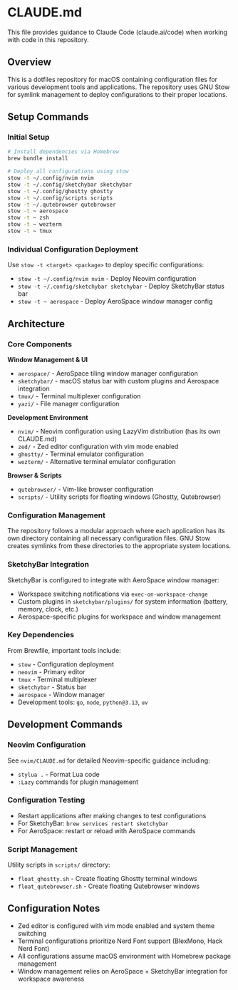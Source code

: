 # CLAUDE.md

This file provides guidance to Claude Code (claude.ai/code) when working with code in this repository.

## Overview

This is a dotfiles repository for macOS containing configuration files for various development tools and applications. The repository uses GNU Stow for symlink management to deploy configurations to their proper locations.

## Setup Commands

### Initial Setup
```bash
# Install dependencies via Homebrew
brew bundle install

# Deploy all configurations using stow
stow -t ~/.config/nvim nvim
stow -t ~/.config/sketchybar sketchybar
stow -t ~/.config/ghostty ghostty
stow -t ~/.config/scripts scripts
stow -t ~/.qutebrowser qutebrowser
stow -t ~ aerospace
stow -t ~ zsh
stow -t ~ wezterm
stow -t ~ tmux
```

### Individual Configuration Deployment
Use `stow -t <target> <package>` to deploy specific configurations:
- `stow -t ~/.config/nvim nvim` - Deploy Neovim configuration
- `stow -t ~/.config/sketchybar sketchybar` - Deploy SketchyBar status bar
- `stow -t ~ aerospace` - Deploy AeroSpace window manager config

## Architecture

### Core Components

**Window Management & UI**
- `aerospace/` - AeroSpace tiling window manager configuration
- `sketchybar/` - macOS status bar with custom plugins and Aerospace integration
- `tmux/` - Terminal multiplexer configuration
- `yazi/` - File manager configuration

**Development Environment** 
- `nvim/` - Neovim configuration using LazyVim distribution (has its own CLAUDE.md)
- `zed/` - Zed editor configuration with vim mode enabled
- `ghostty/` - Terminal emulator configuration
- `wezterm/` - Alternative terminal emulator configuration

**Browser & Scripts**
- `qutebrowser/` - Vim-like browser configuration
- `scripts/` - Utility scripts for floating windows (Ghostty, Qutebrowser)

### Configuration Management

The repository follows a modular approach where each application has its own directory containing all necessary configuration files. GNU Stow creates symlinks from these directories to the appropriate system locations.

### SketchyBar Integration

SketchyBar is configured to integrate with AeroSpace window manager:
- Workspace switching notifications via `exec-on-workspace-change`
- Custom plugins in `sketchybar/plugins/` for system information (battery, memory, clock, etc.)
- Aerospace-specific plugins for workspace and window management

### Key Dependencies

From Brewfile, important tools include:
- `stow` - Configuration deployment
- `neovim` - Primary editor
- `tmux` - Terminal multiplexer  
- `sketchybar` - Status bar
- `aerospace` - Window manager
- Development tools: `go`, `node`, `python@3.13`, `uv`

## Development Commands

### Neovim Configuration
See `nvim/CLAUDE.md` for detailed Neovim-specific guidance including:
- `stylua .` - Format Lua code
- `:Lazy` commands for plugin management

### Configuration Testing
- Restart applications after making changes to test configurations
- For SketchyBar: `brew services restart sketchybar`
- For AeroSpace: restart or reload with AeroSpace commands

### Script Management
Utility scripts in `scripts/` directory:
- `float_ghostty.sh` - Create floating Ghostty terminal windows
- `float_qutebrowser.sh` - Create floating Qutebrowser windows

## Configuration Notes

- Zed editor is configured with vim mode enabled and system theme switching
- Terminal configurations prioritize Nerd Font support (BlexMono, Hack Nerd Font)
- All configurations assume macOS environment with Homebrew package management
- Window management relies on AeroSpace + SketchyBar integration for workspace awareness